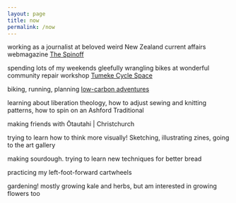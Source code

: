 ```yaml
---
layout: page
title: now
permalink: /now 
---
```


working as a journalist at beloved weird New Zealand current affairs webmagazine [The Spinoff](https://thespinoff.co.nz) 

spending lots of my weekends gleefully wrangling bikes at wonderful community repair workshop [Tumeke Cycle Space](https://tumekecyclespace.org.nz/)

biking, running, planning [low-carbon adventures](https://mostlygoodideas.nz/zine) 

learning about liberation theology, how to adjust sewing and knitting patterns, how to spin on an Ashford Traditional 

making friends with Ōtautahi | Christchurch 

trying to learn how to think more visually! Sketching, illustrating zines, going to the art gallery

making sourdough. trying to learn new techniques for better bread

practicing my left-foot-forward cartwheels

gardening! mostly growing kale and herbs, but am interested in growing flowers too
